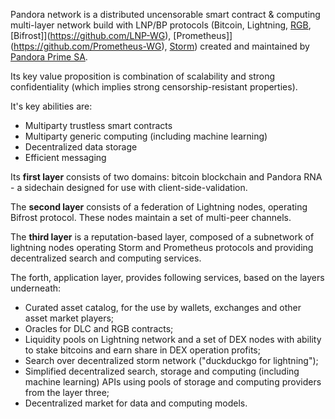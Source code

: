 Pandora network is a distributed uncensorable smart contract & computing multi-layer network build with LNP/BP protocols (Bitcoin, Lightning, [RGB](https://github.com/RGB-WG), [Bifrost]](https://github.com/LNP-WG), [Prometheus]](https://github.com/Prometheus-WG), [Storm](https://github.com/Storm-WG)) created and maintained by [Pandora Prime SA](https://github.com/pandora-prime).

Its key value proposition is combination of scalability and strong confidentiality (which implies strong censorship-resistant properties).

It's key abilities are:
- Multiparty trustless smart contracts
- Multiparty generic computing (including machine learning)
- Decentralized data storage
- Efficient messaging

Its **first layer** consists of two domains: bitcoin blockchain and Pandora RNA - a sidechain designed for use with client-side-validation.

The **second layer** consists of a federation of Lightning nodes, operating Bifrost protocol. These nodes maintain a set of multi-peer channels.

The **third layer** is a reputation-based layer, composed of a subnetwork of lightning nodes operating Storm and Prometheus protocols and providing decentralized search and computing services.

The forth, application layer, provides following services, based on the layers underneath:
- Curated asset catalog, for the use by wallets, exchanges and other asset market players;
- Oracles for DLC and RGB contracts;
- Liquidity pools on Lightning network and a set of DEX nodes with ability to stake bitcoins and earn share in DEX operation profits;
- Search over decentralized storm network ("duckduckgo for lightning");
- Simplified decentralized search, storage and computing (including machine learning) APIs using pools of storage and computing providers from the layer three;
- Decentralized market for data and computing models.
